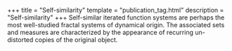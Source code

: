 +++
title = "Self-similarity"
template = "publication_tag.html"
description = "Self-similarity"
+++
Self-similar iterated function systems are perhaps the most well-studied fractal systems of dynamical origin.
The associated sets and measures are characterized by the appearance of recurring un-distorted copies of the original object.
